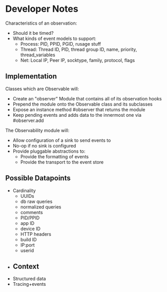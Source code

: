 # Developer Notes

Characteristics of an observation:

* Should it be timed?
* What kinds of event models to support:
  - Process: PID, PPID, PGID, rusage stuff
  - Thread: Thread ID, PID, thread group ID, name, priority, thread_variables
  - Net: Local IP, Peer IP, socktype, family, protocol, flags


## Implementation

Classes which are Observable will:

* Create an "observer" Module that contains all of its observation hooks
* Prepend the module onto the Observable class and its subclasses
* Expose an instance method #observer that returns the module
* Keep pending events and adds data to the innermost one via #observer.add

The Observability module will:

* Allow configuration of a sink to send events to
* No-op if no sink is configured
* Provide pluggable abstractions to:
  - Provide the formatting of events
  - Provide the transport to the event store


## Possible Datapoints

* Cardinality
  - UUIDs
  - db raw queries
  - normalized queries
  - comments
  - PID/PPID
  - app ID
  - device ID
  - HTTP headers
  - build ID
  - IP:port
  - userid
* Context
  - 
* Structured data
* Tracing+events

 